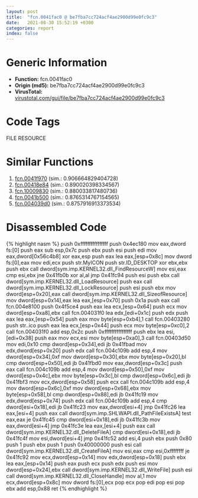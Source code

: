 ```yaml
---
layout: post
title:  "fcn.0041fac0 @ be7fba7cc724acf4ae2900d99e0fc9c3"
date:   2021-08-30 15:52:19 +0300
categories: report
index: false
---
```


# Generic Information
- **Function:** fcn.0041fac0
- **Origin (md5):** be7fba7cc724acf4ae2900d99e0fc9c3
- **VirusTotal:** [virustotal.com/gui/file/be7fba7cc724acf4ae2900d99e0fc9c3][virustotal_ref]

# Code Tags
<span class="tag" id="FILE">FILE</span>
<span class="tag" id="RESOURCE">RESOURCE</span>


# Similar Functions

1. [fcn.0041f970][similar_1_ref] (sim.: 0.906664829404728)
2. [fcn.00418e84][similar_2_ref] (sim.: 0.890020398334567)
3. [fcn.10009830][similar_3_ref] (sim.: 0.880033817480736)
4. [fcn.0041b500][similar_4_ref] (sim.: 0.8765314767154565)
5. [fcn.004039d0][similar_5_ref] (sim.: 0.8757916913373534)


# Disassembled Code

{% highlight nasm %}
push 0xffffffffffffffff
push 0x4ec180
mov eax,dword fs:[0]
push eax
sub esp,0x7c
push ebx
push esi
push edi
mov eax,dword[0x56c4b8]
xor eax,esp
push eax
lea eax,[esp+0x8c]
mov dword fs:[0],eax
mov edi,ecx
push str.MyICON
push str.ID_DESKTOP
xor ebx,ebx
push ebx
call dword[sym.imp.KERNEL32.dll_FindResourceW]
mov esi,eax
cmp esi,ebx
jne 0x41fb0b
xor al,al
jmp 0x41fc94
push esi
push ebx
call dword[sym.imp.KERNEL32.dll_LoadResource]
push eax
call dword[sym.imp.KERNEL32.dll_LockResource]
push esi
push ebx
mov dword[esp+0x20],eax
call dword[sym.imp.KERNEL32.dll_SizeofResource]
mov dword[esp+0x14],eax
lea eax,[esp+0x70]
push 0x1a
push eax
call fcn.004e8100
push 0x4f5ce4
push eax
lea ecx,[esp+0x64]
push ecx
mov dword[esp+0xa8],ebx
call fcn.004031f0
lea edx,[edi+0x1c]
push edx
push eax
lea eax,[esp+0x54]
push eax
mov byte[esp+0xb4],1
call fcn.00403280
push str..ico
push eax
lea ecx,[esp+0x44]
push ecx
mov byte[esp+0xc0],2
call fcn.004031f0
add esp,0x2c
push 0xffffffffffffffff
push ebx
lea esi,[edi+0x38]
push eax
mov ecx,esi
mov byte[esp+0xa0],3
call fcn.00403d50
mov edi,0x10
cmp dword[esp+0x34],edi
jb 0x41fbad
mov edx,dword[esp+0x20]
push edx
call fcn.004c109b
add esp,4
mov dword[esp+0x34],0xf
mov dword[esp+0x30],ebx
mov byte[esp+0x20],bl
cmp dword[esp+0x50],edi
jb 0x41fbd0
mov eax,dword[esp+0x3c]
push eax
call fcn.004c109b
add esp,4
mov dword[esp+0x50],0xf
mov dword[esp+0x4c],ebx
mov byte[esp+0x3c],bl
cmp dword[esp+0x6c],edi
jb 0x41fbf3
mov ecx,dword[esp+0x58]
push ecx
call fcn.004c109b
add esp,4
mov dword[esp+0x6c],0xf
mov dword[esp+0x68],ebx
mov byte[esp+0x58],bl
cmp dword[esp+0x88],edi
jb 0x41fc19
mov edx,dword[esp+0x74]
push edx
call fcn.004c109b
add esp,4
cmp dword[esi+0x18],edi
jb 0x41fc23
mov eax,dword[esi+4]
jmp 0x41fc26
lea eax,[esi+4]
push eax
call dword[sym.imp.SHLWAPI.dll_PathFileExistsA]
test eax,eax
je 0x41fc45
cmp dword[esi+0x18],edi
jb 0x41fc3b
mov eax,dword[esi+4]
jmp 0x41fc3e
lea eax,[esi+4]
push eax
call dword[sym.imp.KERNEL32.dll_DeleteFileA]
cmp dword[esi+0x18],edi
jb 0x41fc4f
mov esi,dword[esi+4]
jmp 0x41fc52
add esi,4
push ebx
push 0x80
push 1
push ebx
push 1
push 0x40000000
push esi
call dword[sym.imp.KERNEL32.dll_CreateFileA]
mov esi,eax
cmp esi,0xffffffff
je 0x41fc92
mov ecx,dword[esp+0x14]
mov edx,dword[esp+0x18]
push ebx
lea eax,[esp+0x14]
push eax
push ecx
push edx
push esi
mov dword[esp+0x24],ebx
call dword[sym.imp.KERNEL32.dll_WriteFile]
push esi
call dword[sym.imp.KERNEL32.dll_CloseHandle]
mov al,1
mov ecx,dword[esp+0x8c]
mov dword fs:[0],ecx
pop ecx
pop edi
pop esi
pop ebx
add esp,0x88
ret
{% endhighlight %}


[similar_1_ref]: /report/fcn.0041f970@be7fba7cc724acf4ae2900d99e0fc9c3
[similar_2_ref]: /report/fcn.00418e84@44e1ffcf4e71f4505c09d520fd75f1e4
[similar_3_ref]: /report/fcn.10009830@4c3818fdf32d89a09257dbc9d3e142ea
[similar_4_ref]: /report/fcn.0041b500@be7fba7cc724acf4ae2900d99e0fc9c3
[similar_5_ref]: /report/fcn.004039d0@0403abd1e9e066fc89cddd5736647282
[virustotal_ref]: https://www.virustotal.com/gui/file/be7fba7cc724acf4ae2900d99e0fc9c3